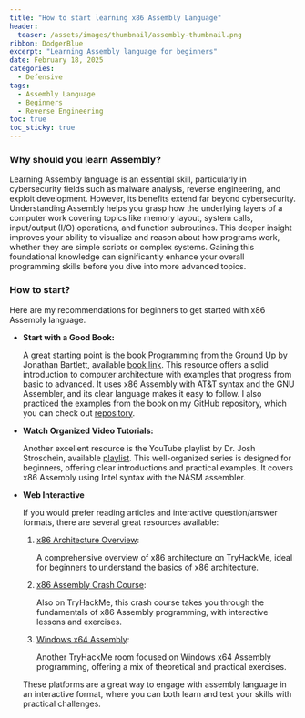 ```yaml
---
title: "How to start learning x86 Assembly Language"
header:
  teaser: /assets/images/thumbnail/assembly-thumbnail.png
ribbon: DodgerBlue
excerpt: "Learning Assembly language for beginners"
date: February 18, 2025
categories:
  - Defensive
tags:
  - Assembly Language
  - Beginners
  - Reverse Engineering
toc: true
toc_sticky: true
---
```


### Why should you learn Assembly?

Learning Assembly language is an essential skill, particularly in cybersecurity fields such as malware analysis, reverse engineering, and exploit development. However, its benefits extend far beyond cybersecurity. Understanding Assembly helps you grasp how the underlying layers of a computer work covering topics like memory layout, system calls, input/output (I/O) operations, and function subroutines. This deeper insight improves your ability to visualize and reason about how programs work, whether they are simple scripts or complex systems. Gaining this foundational knowledge can significantly enhance your overall programming skills before you dive into more advanced topics.

### How to start?

Here are my recommendations for beginners to get started with x86 Assembly language.

- **Start with a Good Book:**

  A great starting point is the book Programming from the Ground Up by Jonathan Bartlett, available [book link](https://download-mirror.savannah.gnu.org/releases/pgubook/ProgrammingGroundUp-1-0-booksize.pdf). This resource offers a solid introduction to computer architecture with examples that progress from basic to advanced. It uses x86 Assembly with AT&T syntax and the GNU Assembler, and its clear language makes it easy to follow. I also practiced the examples from the book on my GitHub repository, which you can check out [repository](https://github.com/tester/x86-Assembly-Programming-from-ground-up).

- **Watch Organized Video Tutorials:**

  Another excellent resource is the YouTube playlist by Dr. Josh Stroschein, available [playlist](https://www.youtube.com/watch?v=auOWDaufaes&list=PLHJns8WZXCdvESvdr1BRjo4RHiR1Ylhw9). This well-organized series is designed for beginners, offering clear introductions and practical examples. It covers x86 Assembly using Intel syntax with the NASM assembler.

- **Web Interactive**

  If you would prefer reading articles and interactive question/answer formats, there are several great resources available:

  1. [x86 Architecture Overview](https://tryhackme.com/room/x8664arch):
    
      A comprehensive overview of x86 architecture on TryHackMe, ideal for beginners to understand the basics of x86 architecture.

  2. [x86 Assembly Crash Course](https://tryhackme.com/room/x86assemblycrashcourse):

      Also on TryHackMe, this crash course takes you through the fundamentals of x86 Assembly programming, with interactive lessons and exercises.

  3. [Windows x64 Assembly](https://tryhackme.com/room/win64assembly):

      Another TryHackMe room focused on Windows x64 Assembly programming, offering a mix of theoretical and practical exercises.

  These platforms are a great way to engage with assembly language in an interactive format, where you can both learn and test your skills with practical challenges.